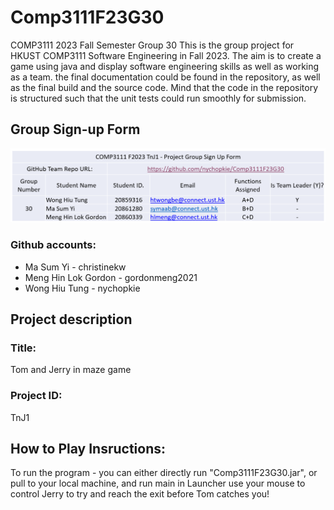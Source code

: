 # Comp3111F23G30
COMP3111 2023 Fall Semester Group 30
This is the group project for HKUST COMP3111 Software Engineering in Fall 2023. The aim is to create a game using java and display software engineering skills as well as working as a team. the final documentation could be found in the repository, as well as the final build and the source code. Mind that the code in the repository is structured such that the unit tests could run smoothly for submission.

## Group Sign-up Form

![The Group Formation form](Group_formation_form.png)

### Github accounts:
* Ma Sum Yi - christinekw
* Meng Hin Lok Gordon - gordonmeng2021
* Wong Hiu Tung - nychopkie

## Project description
### Title: 
Tom and Jerry in maze game

### Project ID:
TnJ1

## How to Play Insructions:
To run the program - you can either directly run "Comp3111F23G30.jar", or pull to your local machine, and run main in Launcher
use your mouse to control Jerry to try and reach the exit before Tom catches you!

